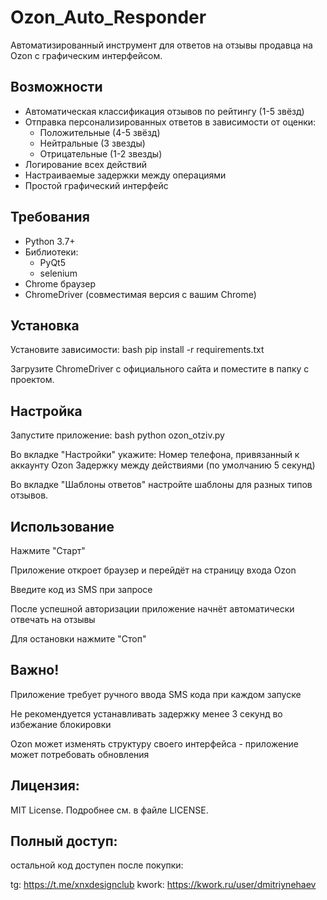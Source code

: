 # Ozon_Auto_Responder

Автоматизированный инструмент для ответов на отзывы продавца на Ozon с графическим интерфейсом.

## Возможности

  - Автоматическая классификация отзывов по рейтингу (1-5 звёзд)
  - Отправка персонализированных ответов в зависимости от оценки:
    - Положительные (4-5 звёзд)
    - Нейтральные (3 звезды)
    - Отрицательные (1-2 звезды)
  - Логирование всех действий
  - Настраиваемые задержки между операциями
  - Простой графический интерфейс

## Требования

  - Python 3.7+
  - Библиотеки:
    - PyQt5
    - selenium
  - Chrome браузер
  - ChromeDriver (совместимая версия с вашим Chrome)

## Установка

  Установите зависимости:
    bash
    pip install -r requirements.txt
  
  Загрузите ChromeDriver с официального сайта и поместите в папку с проектом.

## Настройка
  Запустите приложение:
    bash
    python ozon_otziv.py
    
  Во вкладке "Настройки" укажите:
    Номер телефона, привязанный к аккаунту Ozon
    Задержку между действиями (по умолчанию 5 секунд)
  
  Во вкладке "Шаблоны ответов" настройте шаблоны для разных типов отзывов.

## Использование
  Нажмите "Старт"
  
  Приложение откроет браузер и перейдёт на страницу входа Ozon
  
  Введите код из SMS при запросе
  
  После успешной авторизации приложение начнёт автоматически отвечать на отзывы
  
  Для остановки нажмите "Стоп"

## Важно!
  Приложение требует ручного ввода SMS кода при каждом запуске
  
  Не рекомендуется устанавливать задержку менее 3 секунд во избежание блокировки
  
  Ozon может изменять структуру своего интерфейса - приложение может потребовать обновления

## Лицензия:
  MIT License. Подробнее см. в файле LICENSE.

## Полный доступ:
  остальной код доступен после покупки: 
  
  tg: https://t.me/xnxdesignclub
  kwork: https://kwork.ru/user/dmitriynehaev
